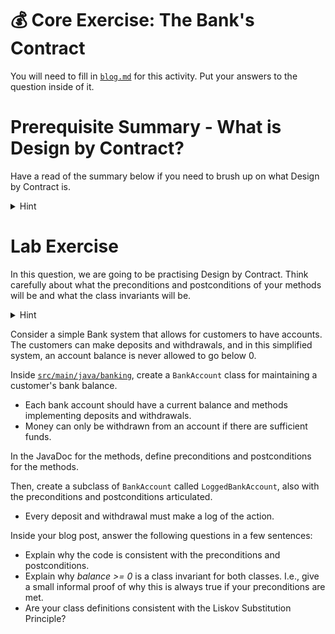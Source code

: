 # 💰 Core Exercise: The Bank's Contract

You will need to fill in [`blog.md`](/blog.md) for this activity. Put your answers to the question inside of it.

# Prerequisite Summary - What is Design by Contract?

Have a read of the summary below if you need to brush up on what Design by Contract is.

<details>
  <summary>Hint</summary>
  <ul>
    <li>
      When designing software, there are two main approaches we can take when
      considering how it may be used and the potential for it to be used
      erroneously. The first is <b>Defensive Programming</b> 🛡️, which you may
      be familiar with from other courses, even if it hasn’t been explicitly
      referred to as such. This is where we put a
      <b
        >series of checks in our code so that erroneous input doesn’t slip
        through and break something</b
      >, and we handle the error accordingly, resolving it or reporting the
      error and continue running if possible, or exiting the program if needed.
    </li>
    <li>
      The other approach which we’ve introduced in this course is
      <b>Design by Contract</b> 🥂. The idea with this is to do the opposite of
      defensive programming, we don’t want to have all these checks bloating our
      code just for exception handling. Instead, we
      <b>offload the responsibility to the user of our code</b>. We explicitly
      <b>describe how it is to be used correctly</b>, and explicitly describe
      what will happen if they use it correctly. But if they use it incorrectly,
      we offer no guarantees on what will happen. We do this by describing
      <b>preconditions</b> and <b>postconditions</b>. Preconditions are what the
      user needs to do to use it correctly, and postconditions are what can be
      expected from our code if used correctly.
    </li>
  </ul>

  <h2>What approach should I take?</h2>
  <ul>
    <li>
      Design by Contract is very useful, but you don’t want to use it for
      something that is very critical. For example, operating system code is
      very much defensive programming as it is unwise for the operating system
      to trust user input as important things could be corrupted. However, for
      an internal API in an ecosystem we may not have to worry so much about
      incorrect input, since we can configure the client of the API to always
      comply with the input standard. We make it the client’s responsibility to
      call our code correctly.
    </li>
  </ul>

  <h2>Class Invariants</h2>
  <ul>
    <li>
      As well as preconditions and postconditions, which are things associated
      with each method, there is also a notion of class invariants,
      <b>a property of the class which always holds true</b>.
    </li>
    <li>
      For example, let’s say we have a class that models a game which has a
      field for the player’s score. This score can go up or down depending on
      the player’s actions, but it can never be negative. Thus
      <code>score >= 0</code> is a class invariant. Note the requirement here is
      that the class invariant holds before and after any method call, however,
      the invariant can be temporarily violated during the processing of a
      method.
    </li>
  </ul>
</details>

# Lab Exercise

In this question, we are going to be practising Design by Contract. Think carefully about what the preconditions and postconditions of your methods will be and what the class invariants will be.

<details>
  <summary>Hint</summary>
  <ul>
    <li>
      Under design by contract, anything you have as a
      <b>precondition</b> shouldn’t be checked in the method you can
      <b>assume this condition will always be true</b>.
    </li>
    <li>
      Similarly, anything that isn’t checked in the method that the user could
      do erroneously should be in the preconditions. E.g., if you’re not
      checking for division by zero, but the user could give this as erroneous
      input, then it should be explicitly clear in the preconditions that the
      input needs to be non-zero.
    </li>
  </ul>
</details>

Consider a simple Bank system that allows for customers to have accounts. The customers can make deposits and withdrawals, and in this simplified system, an account balance is never allowed to go below 0.

Inside [`src/main/java/banking`](/src/main/java/banking), create a `BankAccount` class for maintaining a customer's bank balance.

- Each bank account should have a current balance and methods implementing deposits and withdrawals.
- Money can only be withdrawn from an account if there are sufficient funds.

In the JavaDoc for the methods, define preconditions and postconditions for the methods.

Then, create a subclass of `BankAccount` called `LoggedBankAccount`, also with the preconditions and postconditions articulated.

- Every deposit and withdrawal must make a log of the action.

Inside your blog post, answer the following questions in a few sentences:

- Explain why the code is consistent with the preconditions and postconditions.
- Explain why _balance >= 0_ is a class invariant for both classes. I.e., give a small informal proof of why this is always true if your preconditions are met.
- Are your class definitions consistent with the Liskov Substitution Principle?
